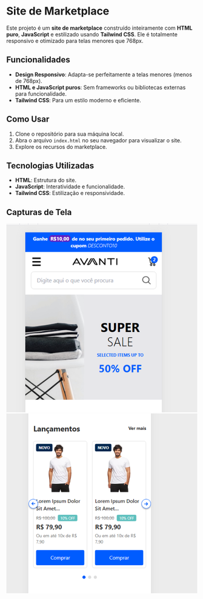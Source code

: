 # Site de Marketplace

Este projeto é um **site de marketplace** construído inteiramente com **HTML puro**, **JavaScript** e estilizado usando **Tailwind CSS**. Ele é totalmente responsivo e otimizado para telas menores que 768px.

## Funcionalidades

- **Design Responsivo**: Adapta-se perfeitamente a telas menores (menos de 768px).
- **HTML e JavaScript puros**: Sem frameworks ou bibliotecas externas para funcionalidade.
- **Tailwind CSS**: Para um estilo moderno e eficiente.

## Como Usar

1. Clone o repositório para sua máquina local.
2. Abra o arquivo `index.html` no seu navegador para visualizar o site.
3. Explore os recursos do marketplace.

## Tecnologias Utilizadas

- **HTML**: Estrutura do site.
- **JavaScript**: Interatividade e funcionalidade.
- **Tailwind CSS**: Estilização e responsividade.

## Capturas de Tela

![Captura de Tela](./assets/print1.png)
![Captura de Tela](./assets/print2.png)
